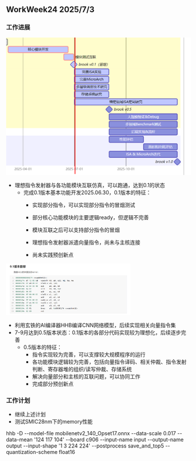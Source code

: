 ## WorkWeek24 2025/7/3

### 工作进展

<img src="images/image-20250703092628046.png" alt="image-20250703092628046" style="zoom: 50%;" />

- 理想指令发射器与各功能模块互联仿真，可以跑通，达到0.1的状态
  - 完成0.1版本基本功能开发2025.06.30，0.1版本的特征：
    - 实现部分指令，可以实现部分指令的冒烟测试

    - 部分核心功能模块的主要逻辑ready，但逻辑不完善
    - 模块互联之后可以支持部分指令的冒烟
    - 理想指令发射器派遣向量指令，尚未与主核连接
    - 尚未实践预创新点


<img src="images/image-20250620004256448.png" alt="image-20250620004256448" style="zoom:33%;" />



- 利用玄铁的AI编译器HHB编译CNN网络模型，后续实现相关向量指令集
- 7-9月达到0.5版本状态：0.1版本的各部分代码实现较为理想化，后续逐步完善
  - 0.5版本的特征：
    - 指令实现较为完善，可以支撑较大规模程序的运行
    - 各功能模块逻辑较为完善，包括向量指令译码、相关仲裁、指令发射判断、寄存器堆的组织/读写仲裁、存储系统
    - 解决向量部分和主核的互联问题，可以协同工作
    - 完成部分预创新点

### 工作计划

- 继续上述计划
- 测试SMIC28nm下的memory性能

 hhb -D --model-file mobilenetv2_140_Opset17.onnx --data-scale 0.017 --data-mean '124 117 104' --board c906 --input-name input --output-name output --input-shape '1 3 224 224' --postprocess save_and_top5 -- quantization-scheme float16
